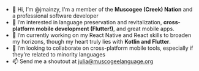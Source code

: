 - 👋  Hi, I’m @jmainzy, I'm a member of the **Muscogee (Creek) Nation** and a professional software developer
- 👀  I’m interested in language preservation and revitalization, **cross-platform mobile development (Flutter!)**, and great mobile apps.
- 🌱  I’m currently working on my React Native and React skills to broaden my horizons, though my heart truly lies with **Kotlin and Flutter**.
- 💞️  I’m looking to collaborate on cross-platform mobile tools, especially if they're related to minority languages
- 📫  Send me a shoutout at julia@muscogeelanguage.org

<!---
jmainzy/jmainzy is a ✨ special ✨ repository because its `README.md` (this file) appears on your GitHub profile.
You can click the Preview link to take a look at your changes.
--->
